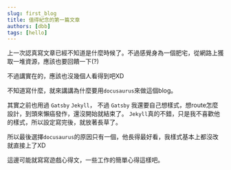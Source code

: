 ```yaml
---
slug: first_blog
title: 值得紀念的第一篇文章
authors: [dbb]
tags: [hello]
---
```


上一次認真寫文章已經不知道是什麼時候了。不過感覺身為一個肥宅，從網路上獲取一堆資源，應該也要回饋一下(?)

不過講實在的，應該也沒幾個人看得到吧XD

<!--truncate-->

不知道寫什麼，就來講講為什麼要用`docusaurus`來做這個blog。

其實之前也用過 `Gatsby` `Jekyll​`， 不過 `Gatsby` 我還要自己想樣式，想route怎麼設計，到頭來懶癌發作，還沒開始就結束了。
`Jekyll​` 真的不錯，只是我不喜歡他的樣式，所以設定寫完後，就放著長草了。

所以最後選擇`docusaurus`的原因只有一個，他長得最好看，我樣式基本上都沒改就直接上了XD

這邊可能就寫寫遊戲心得文，一些工作的簡單心得這樣吧。